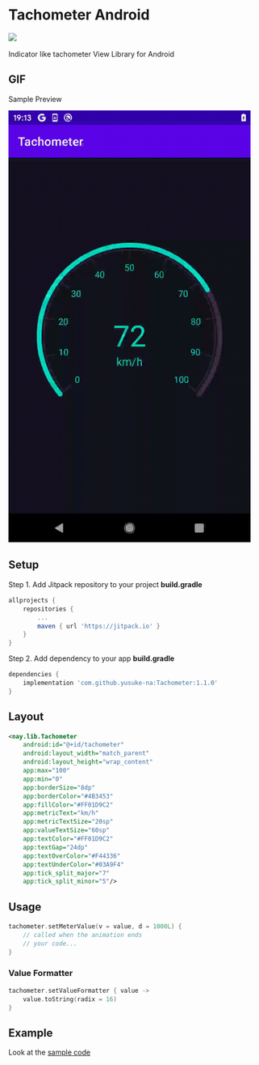 # Tachometer Android
[![](https://jitpack.io/v/Naaatan/Tachometer.svg)](https://jitpack.io/#Naaatan/Tachometer)

Indicator like tachometer View Library for Android

## GIF

Sample Preview

<img src="https://github.com/Naaatan/Tachometer/blob/master/image/demo.gif" width="480"/>


## Setup

Step 1. Add Jitpack repository to your project **build.gradle**
```groovy
allprojects {
    repositories {
        ...
        maven { url 'https://jitpack.io' }
    }
}
```

Step 2. Add dependency to your app **build.gradle**
```groovy
dependencies {
    implementation 'com.github.yusuke-na:Tachometer:1.1.0'
}
```

## Layout

```xml
<nay.lib.Tachometer
    android:id="@+id/tachometer"
    android:layout_width="match_parent"
    android:layout_height="wrap_content"
    app:max="100"
    app:min="0"
    app:borderSize="8dp"
    app:borderColor="#4B3453"
    app:fillColor="#FF01D9C2"
    app:metricText="km/h"
    app:metricTextSize="20sp"
    app:valueTextSize="60sp"
    app:textColor="#FF01D9C2"
    app:textGap="24dp"
    app:textOverColor="#F44336"
    app:textUnderColor="#03A9F4"
    app:tick_split_major="7"
    app:tick_split_minor="5"/>
```

## Usage

```kotlin
tachometer.setMeterValue(v = value, d = 1000L) {
    // called when the animation ends
    // your code...
}
```

### Value Formatter
```kotlin
tachometer.setValueFormatter { value ->
    value.toString(radix = 16)
}
```

## Example
Look at the [sample code](https://github.com/Naaatan/Tachometer/tree/master/app)
